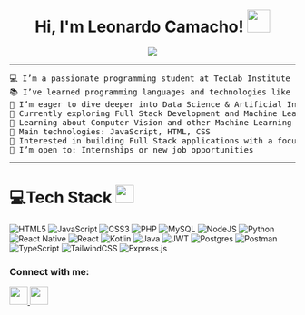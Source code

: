 <h1 align="center">
Hi, I'm Leonardo Camacho!
	<a href="https://github.com/Bouaskaoun" target="_self">
		<img height="40" src="https://emoji.gg/assets/emoji/7333-parrotdance.gif">
	</a>
</h1>
<p align="center">
	<a href="https://github.com/leokmachop7777">
		<img src="https://readme-typing-svg.herokuapp.com?lines=Computer+Science+Student;++Web+Developer;Freelancer;DS%20|%20AI%20|%20ML%20Enthusiastic;Always%20learning%20new%20things&center=true&width=380&height=45">
	</a>
</p>

<hr>

<pre>
💻 I’m a passionate programming student at TecLab Institute
📚 I’ve learned programming languages and technologies like JavaScript, HTML, CSS, and have knowledge in Fetch API
📝 I’m eager to dive deeper into Data Science & Artificial Intelligence
🔭 Currently exploring Full Stack Development and Machine Learning
🌱 Learning about Computer Vision and other Machine Learning technologies
🌟 Main technologies: JavaScript, HTML, CSS
🚩 Interested in building Full Stack applications with a focus on Machine Learning
🤔 I’m open to: Internships or new job opportunities
</pre>
<hr>

# 💻Tech Stack <img src = "https://media2.giphy.com/media/QssGEmpkyEOhBCb7e1/giphy.gif?cid=ecf05e47a0n3gi1bfqntqmob8g9aid1oyj2wr3ds3mg700bl&rid=giphy.gif" width = 32px> 
![HTML5](https://img.shields.io/badge/html5-%23E34F26.svg?style=for-the-badge&logo=html5&logoColor=white) 
![JavaScript](https://img.shields.io/badge/javascript-%23323330.svg?style=for-the-badge&logo=javascript&logoColor=%23F7DF1E) 
![CSS3](https://img.shields.io/badge/css3-%231572B6.svg?style=for-the-badge&logo=css3&logoColor=white)
![PHP](https://img.shields.io/badge/php-%23777BB4.svg?style=for-the-badge&logo=php&logoColor=white)
![MySQL](https://img.shields.io/badge/mysql-4479A1.svg?style=for-the-badge&logo=mysql&logoColor=white)
![NodeJS](https://img.shields.io/badge/node.js-6DA55F?style=for-the-badge&logo=node.js&logoColor=white)
![Python](https://img.shields.io/badge/python-3670A0?style=for-the-badge&logo=python&logoColor=ffdd54)
![React Native](https://img.shields.io/badge/react_native-%2320232a.svg?style=for-the-badge&logo=react&logoColor=%2361DAFB)
![React](https://img.shields.io/badge/react-%2320232a.svg?style=for-the-badge&logo=react&logoColor=%2361DAFB)
![Kotlin](https://img.shields.io/badge/kotlin-%237F52FF.svg?style=for-the-badge&logo=kotlin&logoColor=white)
![Java](https://img.shields.io/badge/java-%23ED8B00.svg?style=for-the-badge&logo=openjdk&logoColor=white)
![JWT](https://img.shields.io/badge/JWT-black?style=for-the-badge&logo=JSON%20web%20tokens)
![Postgres](https://img.shields.io/badge/postgres-%23316192.svg?style=for-the-badge&logo=postgresql&logoColor=white)
![Postman](https://img.shields.io/badge/Postman-FF6C37?style=for-the-badge&logo=postman&logoColor=white)
![TypeScript](https://img.shields.io/badge/typescript-%23007ACC.svg?style=for-the-badge&logo=typescript&logoColor=white)
![TailwindCSS](https://img.shields.io/badge/tailwindcss-%2338B2AC.svg?style=for-the-badge&logo=tailwind-css&logoColor=white)
![Express.js](https://img.shields.io/badge/express.js-%23404d59.svg?style=for-the-badge&logo=express&logoColor=%2361DAFB)


<h3 align="left">Connect with me:</h3>
<a href="https://www.instagram.com/leodsi.flp">
		<img height="32" src="https://img.shields.io/badge/Instagram-%23E4405F.svg?style=for-the-badge&logo=Instagram&logoColor=white">
  <a href="https://www.linkedin.com/in/leonardo-camacho-45a09b266/">
		<img height="32" src="https://img.shields.io/badge/linkedin-%230077B5.svg?style=for-the-badge&logo=linkedin&logoColor=white">
